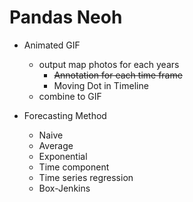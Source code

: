 # Pandas Neoh

- Animated GIF
  - output map photos for each years
    - ~~Annotation for each time frame~~
    - Moving Dot in Timeline
  - combine to GIF

- Forecasting Method
  - Naive
  - Average
  - Exponential
  - Time component
  - Time series regression
  - Box-Jenkins
